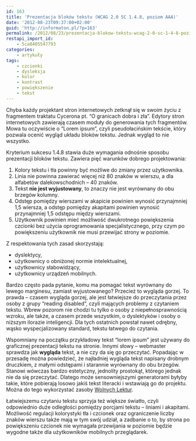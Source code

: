 ```yaml
---
id: 163
title: 'Prezentacja bloków tekstu (WCAG 2.0 SC 1.4.8, poziom AAA)'
date: '2012-08-23T09:37:00+02:00'
guid: 'http://informaton.pl/?p=163'
permalink: /2012/08/23/prezentacja-blokow-tekstu-wcag-2-0-sc-1-4-8-poziom-aaa/
restapi_import_id:
    - 5ca8405547793
categories:
    - artykuły
tags:
    - czcionki
    - dysleksja
    - kolor
    - kontrast
    - powiększenie
    - tekst
---
```


Chyba każdy projektant stron internetowych zetknął się w swoim życiu z fragmentem traktatu Cycerona pt. “O granicach dobra i zła”. Edytory stron internetowych zawierają czasem moduły do generowania tych fragmentów. Mowa tu oczywiście o “Lorem ipsum”, czyli pseudołacińskim tekście, który pozwala ocenić wygląd układu bloków tekstu. Jednak wygląd to nie wszystko.

Kryterium sukcesu 1.4.8 stawia duże wymagania odnośnie sposobu prezentacji bloków tekstu. Zawiera pięć warunków dobrego projektowania:

1. Kolory tekstu i tła powinny być możliwe do zmiany przez użytkownika.
2. Linia nie powinna zawierać więcej niż 80 znaków w wierszu, a dla alfabetów dalekowschodnich – 40 znaków.
3. Tekst **nie jest wyjustowany**, to znaczy nie jest wyrównany do obu brzegów kolumny.
4. Odstęp pomiędzy wierszami w akapicie powinien wynosić przynajmniej 1,5 wiersza, a odstęp pomiędzy akapitami powinien wynosić przynajmniej 1,5 odstępu między wierszami.
5. Użytkownik powinien mieć możliwość dwukrotnego powiększenia czcionki bez użycia oprogramowania specjalistycznego, przy czym po powiększeniu użytkownik nie musi przewijać strony w poziomie.

Z respektowania tych zasad skorzystają:

- dyslektycy,
- użytkownicy o obniżonej normie intelektualnej,
- użytkownicy słabowidzący,
- użytkownicy urządzeń mobilnych.

Bardzo często pada pytanie, komu ma pomagać tekst wyrównany do lewego marginesu, zamiast wyjustowanego? Przecież to wygląda gorzej. To prawda – czasem wygląda gorzej, ale jest łatwiejsze do przeczytania przez osoby z grupy “reading disabled”, czyli mających problemy z czytaniem tekstu. Wbrew pozorom nie chodzi tu tylko o osoby z niepełnosprawnością wzroku, ale także, a czasem przede wszystkim, o dyslektyków i osoby o niższym ilorazie inteligencji. Dla tych ostatnich powstał nawet odrębny, wąsko wyspecjalizowany standard, tekstu łatwego do czytania.

Wspomniany na początku przykładowy tekst “lorem ipsum” jest używany do graficznej prezentacji tekstu na stronie. Innymi słowy – webmaster sprawdza jak **wygląda** tekst, a nie czy da się go przeczytać. Popadając w przesadę można powiedzieć, że najładniej wygląda tekst napisany drobnym druczkiem, z małymi odstępami i starannie wyrównany do obu brzegów. Stanowi wówczas bardzo estetyczny, jednolity prostokąt, którego jednak nie da się przeczytać. Dlatego może sensowniejszymi generatorami byłyby takie, które pobierają losowo jakiś tekst literacki i wstawiają go do projektu. Można do tego wykorzystać zasoby [Wolnych Lektur](http://wolnelektury.pl).

Łatwiejszemu czytaniu tekstu sprzyja też większe światło, czyli odpowiednio duże odległości pomiędzy porcjami tekstu – liniami i akapitami. Możliwość regulacji kolorystyki tła i czcionek oraz ograniczenie liczby znaków wierszu także mają w tym swój udział, a zadbanie o to, by strona po powiększeniu czcionek nie wymagała przewijania w poziomie będzie wygodne także dla użytkowników mobilnych przeglądarek.
